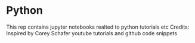# Python
This rep contains jupyter notebooks realted to python tutorials etc
Credits: Inspired by Corey Schafer youtube tutorials and github code snippets
